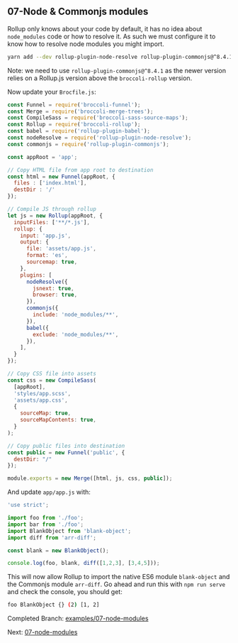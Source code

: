 ## 07-Node & Commonjs modules

Rollup only knows about your code by default, it has no idea about `node_modules` code or how to resolve it. As such
we must configure it to know how to resolve node modules you might import.

```sh
yarn add --dev rollup-plugin-node-resolve rollup-plugin-commonjs@^8.4.1
```

Note: we need to use `rollup-plugin-commonjs@^8.4.1` as the newer version relies on a Rollup.js version above the
`broccoli-rollup` version.

Now update your `Brocfile.js`:
```js
const Funnel = require('broccoli-funnel');
const Merge = require('broccoli-merge-trees');
const CompileSass = require('broccoli-sass-source-maps');
const Rollup = require('broccoli-rollup');
const babel = require('rollup-plugin-babel');
const nodeResolve = require('rollup-plugin-node-resolve');
const commonjs = require('rollup-plugin-commonjs');

const appRoot = 'app';

// Copy HTML file from app root to destination
const html = new Funnel(appRoot, {
  files : ['index.html'],
  destDir : '/'
});

// Compile JS through rollup
let js = new Rollup(appRoot, {
  inputFiles: ['**/*.js'],
  rollup: {
    input: 'app.js',
    output: {
      file: 'assets/app.js',
      format: 'es',
      sourcemap: true,
    },
    plugins: [
      nodeResolve({
        jsnext: true,
        browser: true,
      }),
      commonjs({
        include: 'node_modules/**',
      }),
      babel({
        exclude: 'node_modules/**',
      }),
    ],
  }
});

// Copy CSS file into assets
const css = new CompileSass(
  [appRoot],
  'styles/app.scss',
  'assets/app.css',
  {
    sourceMap: true,
    sourceMapContents: true,
  }
);

// Copy public files into destination
const public = new Funnel('public', {
  destDir: "/"
});

module.exports = new Merge([html, js, css, public]);

```

And update `app/app.js` with:

```js
'use strict';

import foo from './foo';
import bar from './foo';
import BlankObject from 'blank-object';
import diff from 'arr-diff';

const blank = new BlankObject();

console.log(foo, blank, diff([1,2,3], [3,4,5]));
```

This will now allow Rollup to import the native ES6 module `blank-object` and the Commonjs module `arr-diff`. Go ahead
and run this with `npm run serve` and check the console, you should get:

```sh
foo BlankObject {} (2) [1, 2]
```

Completed Branch: [examples/07-node-modules](https://github.com/oligriffiths/broccolijs-tutorial/tree/examples/07-node-modules)

Next: [07-node-modules](/docs/08-live-reload.md)
